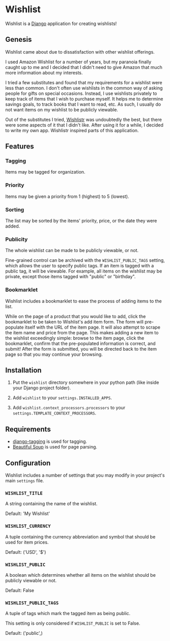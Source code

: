 Wishlist
========

Wishlist is a [Django](http://www.djangoproject.com/) application for creating wishlists!


Genesis
-------

Wishlist came about due to dissatisfaction with other wishlist offerings.

I used Amazon Wishlist for a number of years, but my paranoia finally caught up to me and I decided that I didn't need to give Amazon that much more information about my interests.

I tried a few substitutes and found that my requirements for a wishlist were less than common. I don't often use wishlists in the common way of asking people for gifts on special occasions. Instead, I use wishlists privately to keep track of items that I wish to purchase myself. It helps me to determine savings goals, to track books that I want to read, etc. As such, I usually do not want items on my wishlist to be publicly viewable.

Out of the substitutes I tried, [Wishlistr](http://www.wishlistr.com/) was undoubtedly the best, but there were some aspects of it that I didn't like. After using it for a while, I decided to write my own app. Wishlistr inspired parts of this application.


Features
--------


### Tagging

Items may be tagged for organization.


### Priority

Items may be given a priority from 1 (highest) to 5 (lowest).

### Sorting

The list may be sorted by the items' priority, price, or the date they were added.


### Publicity

The whole wishlist can be made to be publicly viewable, or not.

Fine-grained control can be archived with the `WISHLIST_PUBLIC_TAGS` setting, which allows the user to specify public tags. If an item is tagged with a public tag, it will be viewable. For example, all items on the wishlist may be private, except those items tagged with "public" or "birthday".


### Bookmarklet

Wishlist includes a bookmarklet to ease the process of adding items to the list.

While on the page of a product that you would like to add, click the bookmarklet to be taken to Wishlist's add item form. The form will pre-populate itself with the URL of the item page. It will also attempt to scrape the item name and price from the page. This makes adding a new item to the wishlist exceedingly simple: browse to the item page, click the bookmarklet, confirm that the pre-populated information is correct, and submit! After the form is submitted, you will be directed back to the item page so that you may continue your browsing.


Installation
------------

1.  Put the `wishlist` directory somewhere in your python path (like inside your Django project folder).

2.  Add `wishlist` to your `settings.INSTALLED_APPS`.

3.  Add `wishlist.context_processors.processors` to your `settings.TEMPLATE_CONTEXT_PROCESSORS`.


Requirements
------------

* [django-tagging](https://code.google.com/p/django-tagging/) is used for tagging.
* [Beautiful Soup](http://www.crummy.com/software/BeautifulSoup/) is used for page parsing.


Configuration
-------------

Wishlist includes a number of settings that you may modify in your project's main `settings` file.


### `WISHLIST_TITLE`

A string containing the name of the wishlist.

Default: 'My Wishlist'


### `WISHLIST_CURRENCY`

A tuple containing the currency abbreviation and symbol that should be used for item prices.

Default: ('USD', '$')


### `WISHLIST_PUBLIC`

A boolean which determines whether all items on the wishlist should be publicly viewable or not.

Default: False


### `WISHLIST_PUBLIC_TAGS`

A tuple of tags which mark the tagged item as being public.

This setting is only considered if `WISHLIST_PUBLIC` is set to False.

Default: ('public',)
